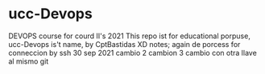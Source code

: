 # ucc-Devops
DEVOPS course for courd II's 2021
This repo ist for educational porpuse, ucc-Devops  is't name,
by CptBastidas XD
notes;
again de porcess for conneccion by ssh 
30 sep 2021
cambio 
2 cambion
3 cambio con otra llave al mismo git
